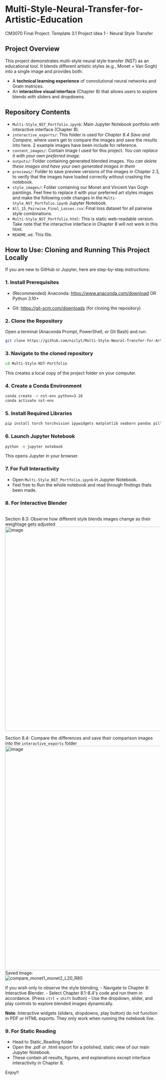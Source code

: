 # Multi-Style-Neural-Transfer-for-Artistic-Education
CM3070 Final Project: Template 3.1 Project Idea 1 - Neural Style Transfer

## Project Overview
This project demonstrates multi-style neural style transfer (NST) as an educational tool.
It blends different artistic styles (e.g., Monet + Van Gogh) into a single image and provides both:

- A **technical learning experience** of convolutional neural networks and Gram matrices.
- An **interactive visual interface** (Chapter 8) that allows users to explore blends with sliders and dropdowns.

## Repository Contents

- `Multi-Style_NST_Portfolio.ipynb`: Main Jupyter Notebook portfolio with interactive interface (Chapter 8).
- `interactive_exports/`: This folder is used for *Chapter 8.4 Save and Compare*, where users get to compare the images and save the results into here. 2 example images have been include for reference.
- `content_images/`: Contain image I used for this project. *You can replace it with your own preferred image.*
- `outputs/`: Folder containing generated blended images. *You can delete these images and have your own generated images in them*
- `previews/`: Folder to save preview versions of the images in Chapter 2.3, to verify that the images have loaded correctly without crashing the notebook.
- `style_images/`: Folder containing our Monet and Vincent Van Gogh paintings. Feel free to replace it with your preferred art styles images and make the following code changes in the `Multi-Style_NST_Portfolio.ipynb` Jupyter Notebook.
- `All_15_Pairwise_Final_Losses.csv`: Final loss dataset for all pairwise style combinations.
- `Multi-Style_NST_Portfolio.html`: This is static web-readable version. Take note that the interactive interface in Chapter 8 will not work in this html.
- `README.md`: This file.


## How to Use: Cloning and Running This Project Locally
If you are new to GitHub or Jupyter, here are step-by-step instructions:

### 1. Install Prerequisites
  - (Recommended) Anaconda: https://www.anaconda.com/download
  OR Python 3.10+

  - Git: https://git-scm.com/downloads
 (for cloning the repository)

### 2. Clone the Repository
  Open a terminal (Anaconda Prompt, PowerShell, or Git Bash) and run:

```bash
git clone https://github.com/niclyt/Multi-Style-Neural-Transfer-for-Artistic-Education.git
```

### 3. Navigate to the cloned repository
  ```bash
  cd Multi-Style-NST-Portfolio
  ```
  This creates a local copy of the project folder on your computer.

### 4. Create a Conda Environment
  ```bash
  conda create -n nst-env python=3.10
  conda activate nst-env
  ```

### 5. Install Required Libraries
  ```bash
  pip install torch torchvision ipywidgets matplotlib seaborn pandas pillow
  ```

### 6. Launch Jupyter Notebook
```bash
python -m jupyter notebook
``` 
  This opens Jupyter in your browser.

### 7. For Full Interactivity
  - Open `Multi-Style_NST_Portfolio.ipynb` in Jupyter Notebook.
  - Feel free to Run the whole notebook and read through findings thats been made.
    
### 8. For Interactive Blender
   <br>
   Section 8.3: Observe how different style blends images change as their weightage gets adjusted
   <img width="1098" height="661" alt="image" src="https://github.com/user-attachments/assets/bc59426d-5648-4373-a72d-a9dedcd9b7fa" />

  Section 8.4: Compare the differences and save their comparison images into the `interactive_exports` folder
  <img width="1336" height="726" alt="image" src="https://github.com/user-attachments/assets/b7adb971-5a11-4a99-a3ff-d058e5758f74" />
  Saved Image:<br>
 ![compare_monet1_monet2_L20_R80](https://github.com/user-attachments/assets/d2d2eaa9-762f-455d-8a9d-7233afdc91ae)


   If you wish only to observe the style blending,
    - Navigate to Chapter 8: Interactive Blender.
    - Select Chapter 8.1-8.4's code and run them in accordance. (Press `ctrl` + `shift` button)
    - Use the dropdown, slider, and play controls to explore blended images dynamically.

**Note**: Interactive widgets (sliders, dropdowns, play button) do not function in PDF or HTML exports. They only work when running the notebook live.

### 9. For Static Reading
  - Head to Static_Reading folder
  - Open the .pdf or .html export for a polished, static view of our main Jupyter Notebook.
  - These contain all results, figures, and explanations except interface interactivity in Chapter 8.

Enjoy!!

